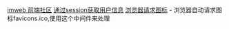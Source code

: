 


[imweb 前端社区](http://imweb.io/)
[通过session获取用户信息](http://cnodejs.org/topic/5703811a8a612c5559d16c1e)
[浏览器请求图标](https://github.com/theworkers/connect-favicons)
    - 浏览器自动请求图标favicons.ico,使用这个中间件来处理